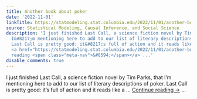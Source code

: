 ```yaml
---
title: Another book about poker
date: '2022-11-01'
linkTitle: https://statmodeling.stat.columbia.edu/2022/11/01/another-book-about-poker/
source: Statistical Modeling, Causal Inference, and Social Science
description: 'I just finished Last Call, a science fiction novel by Tim Parks, that
  I&#8217;m mentioning here to add to our list of literary descriptions of poker.
  Last Call is pretty good: it&#8217;s full of action and it reads like a &#8230;
  <a href="https://statmodeling.stat.columbia.edu/2022/11/01/another-book-about-poker/">Continue
  reading <span class="meta-nav">&#8594;</span></a> ...'
disable_comments: true
---
```

I just finished Last Call, a science fiction novel by Tim Parks, that I&#8217;m mentioning here to add to our list of literary descriptions of poker. Last Call is pretty good: it&#8217;s full of action and it reads like a &#8230; <a href="https://statmodeling.stat.columbia.edu/2022/11/01/another-book-about-poker/">Continue reading <span class="meta-nav">&#8594;</span></a> ...